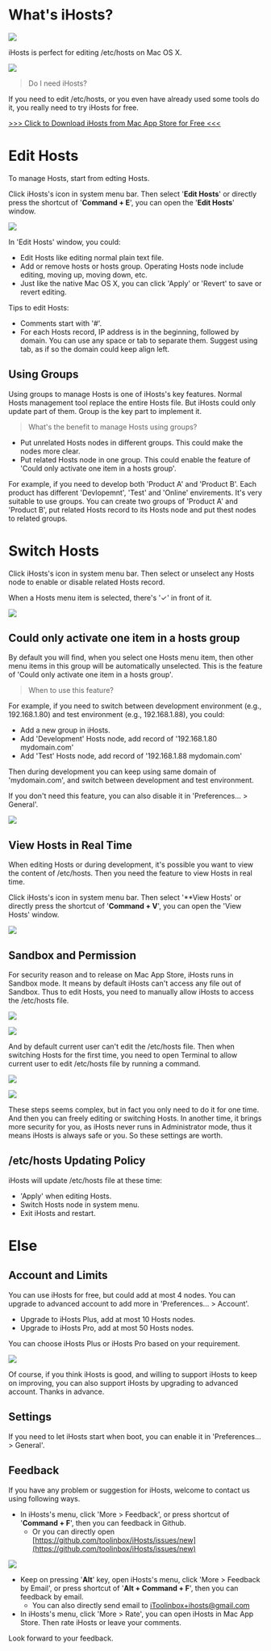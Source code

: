 
# What's iHosts?

![](./images/AppIcon.png)

iHosts is perfect for editing /etc/hosts on Mac OS X.

![](./images/Menu.png)

> Do I need iHosts?

If you need to edit /etc/hosts, or you even have already used some tools do it, you really need to try iHosts for free.

[>>> Click to Download iHosts from Mac App Store for Free <<<](https://itunes.apple.com/app/id1102004240?ls=1&mt=12)

# Edit Hosts

To manage Hosts, start from edting Hosts.

Click iHosts's icon in system menu bar. Then select '**Edit Hosts**' or directly press the shortcut of  '**Command + E**', you can open the '**Edit Hosts**' window.

![](./images/EditHosts.png)


In 'Edit Hosts' window, you could:

- Edit Hosts like editing normal plain text file.
- Add or remove hosts or hosts group. Operating Hosts node include editing, moving up, moving down, etc.
- Just like the native Mac OS X, you can click 'Apply' or 'Revert' to save or revert editing.


Tips to edit Hosts:

- Comments start with '#'.
- For each Hosts record, IP address is in the beginning, followed by domain. You can use any space or tab to separate them. Suggest using tab, as if so the domain could keep align left.


## Using Groups

Using groups to manage Hosts is one of iHosts's key features. Normal Hosts management tool replace the entire Hosts file. But iHosts could only update part of them. Group is the key part to implement it.

> What's the benefit to manage Hosts using groups?

- Put unrelated Hosts nodes in different groups. This could make the nodes more clear.
- Put related Hosts node in one group. This could enable the feature of 'Could only activate one item in a hosts group'.

For example, if you need to develop both 'Product A' and 'Product B'. Each product has different 'Devlopemnt', 'Test' and 'Online' envirements. It's very suitable to use groups. You can create two groups of 'Product A' and 'Product B', put related Hosts record to its Hosts node and put thest nodes to related groups.


# Switch Hosts

Click iHosts's icon in system menu bar. Then select or unselect any Hosts node to enable or disable related Hosts record.

When a Hosts menu item is selected, there's '✓' in front of it.

![](./images/Menu.png)

## Could only activate one item in a hosts group

By default you will find, when you select one Hosts menu item, then other menu items in this group will be automatically unselected. This is the feature of 'Could only activate one item in a hosts group'.

> When to use this feature?

For example, if you need to switch between development environment (e.g., 192.168.1.80) and test environment (e.g., 192.168.1.88), you could:

- Add a new group in iHosts.
- Add 'Development' Hosts node, add record of '192.168.1.80 mydomain.com'
- Add 'Test' Hosts node, add record of '192.168.1.88 mydomain.com'

Then during development you can keep using same domain of 'mydomain.com', and switch between development and test environment.

If you don't need this feature, you can also disable it in 'Preferences... > General'.

![](./images/General.png)

## View Hosts in Real Time

When editing Hosts or during development, it's possible you want to view the content of /etc/hosts. Then you need the feature to view Hosts in real time.

Click iHosts's icon in system menu bar. Then select '**View Hosts' or directly press the shortcut of  '**Command + V**', you can open the 'View Hosts' window.

![](./images/ViewHosts.png)

## Sandbox and Permission

For security reason and to release on Mac App Store, iHosts runs in Sandbox mode. It means by default iHosts can't access any file out of Sandbox. Thus to edit Hosts, you need to manually allow iHosts to access the /etc/hosts file.

![](./images/AllowAccessHosts.png)

![](./images/SelectHosts.png)

And by default current user can't edit the /etc/hosts file. Then when switching Hosts for the first time, you need to open Terminal to allow current user to edit /etc/hosts file by running a command.

![](./images/AllowEdit.png)

![](./images/Terminal.png)

These steps seems complex, but in fact you only need to do it for one time. And then you can freely editing or switching Hosts. In another time, it brings more security for you, as iHosts never runs in Administrator mode, thus it means iHosts is always safe or you. So these settings are worth.


## /etc/hosts Updating Policy

iHosts will update /etc/hosts file at these time:

- 'Apply' when editing Hosts.
- Switch Hosts node in system menu.
- Exit iHosts and restart.



# Else

## Account and Limits

You can use iHosts for free, but could add at most 4 nodes. You can upgrade to advanced account to add more in 'Preferences... > Account'.

- Upgrade to iHosts Plus, add at most 10 Hosts nodes.
- Upgrade to iHosts Pro, add at most 50 Hosts nodes.

You can choose iHosts Plus or iHosts Pro based on your requirement.

![](./images/Purchase.png)

Of course, if you think iHosts is good, and willing to support iHosts to keep on improving, you can also support iHosts by upgrading to advanced account. Thanks in advance.

## Settings

If you need to let iHosts start when boot, you can enable it in 'Preferences... > General'.


## Feedback

If you have any problem or suggestion for iHosts, welcome to contact us using following ways.

- In iHosts's menu, click 'More > Feedback', or press shortcut of '**Command + F**', then you can feedback in Github.
  - Or you can directly open [https://github.com/toolinbox/iHosts/issues/new](https://github.com/toolinbox/iHosts/issues/new)

![](./images/MenuFeedback.png)

- Keep on pressing '**Alt**' key, open iHosts's menu, click 'More > Feedback by Email', or press shortcut of '**Alt + Command + F**', then you can feedback by email.
  - You can also directly send email to [iToolinbox+ihosts@gmail.com](mailto:iToolinbox+ihosts@gmail.com)
- In iHosts's menu, click 'More > Rate', you can open iHosts in Mac App Store. Then rate iHosts or leave your comments.

Look forward to your feedback.
